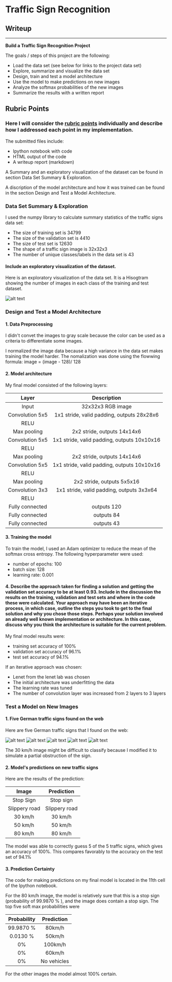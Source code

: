 # **Traffic Sign Recognition** 

## Writeup


---

**Build a Traffic Sign Recognition Project**

The goals / steps of this project are the following:
* Load the data set (see below for links to the project data set)
* Explore, summarize and visualize the data set
* Design, train and test a model architecture
* Use the model to make predictions on new images
* Analyze the softmax probabilities of the new images
* Summarize the results with a written report


[//]: # (Image References)

[image1]: ./examples/histogramm.jpg "Visualization"
[image2]: ./examples/grayscale.jpg "Grayscaling"
[image3]: ./examples/random_noise.jpg "Random Noise"
[image4]: ./test_signs/30.png "Traffic Sign 1"
[image5]: ./test_signs/50.png "Traffic Sign 2"
[image6]: ./test_signs/80.png "Traffic Sign 3"
[image7]: ./test_signs/rutsch.png "Traffic Sign 4"
[image8]: ./test_signs/stop.png "Traffic Sign 5"

## Rubric Points
### Here I will consider the [rubric points](https://review.udacity.com/#!/rubrics/481/view) individually and describe how I addressed each point in my implementation.  

The submitted files include:
* Ipython notebook with code
* HTML output of the code
* A writeup report (markdown)

A Summary and an exploratory visualization of the dataset can be found in section Data Set Summary & Exploration.

A discription of the model architecture and how it was trained can be found in the section Design and Test a Model Architecture.

### Data Set Summary & Exploration


I used the numpy library to calculate summary statistics of the traffic signs data set:

* The size of training set is 34799
* The size of the validation set is 4410
* The size of test set is 12630
* The shape of a traffic sign image is 32x32x3
* The number of unique classes/labels in the data set is 43

#### Include an exploratory visualization of the dataset.

Here is an exploratory visualization of the data set. It is a Hisogtram showing the number of images in each class of the training and test dataset.


![alt text][image1]

### Design and Test a Model Architecture

#### 1. Data Preprocessing
I didn't  convet the images to gray scale because the color can be used as a criteria to differentiate some images.

I normalized the image data because a high variance in the data set makes training the model harder. The nomalization was done using the flowwing formula:
	image = (image - 128)/ 128 


#### 2. Model architecture 

My final model consisted of the following layers:

| Layer         		|     Description	        					
|:---------------------:|:---------------------------------------------:
| Input         		| 32x32x3 RGB image   							
| Convolution 5x5     	| 1x1 stride, valid padding, outputs 28x28x6 
| RELU			|											
| Max pooling	      	| 2x2 stride,  outputs 14x14x6 				
| Convolution 5x5	| 1x1 stride, valid padding, outputs 10x10x16      									
| RELU			|									
| Max pooling	      	| 2x2 stride,  outputs 14x14x6 				
| Convolution 5x5	| 1x1 stride, valid padding, outputs 10x10x16      									
| RELU			|									
| Max pooling	      	| 2x2 stride,  outputs 5x5x16 				
| Convolution 3x3	| 1x1 stride, valid padding, outputs 3x3x64    
| RELU			|									
| Fully connected	| outputs 120		
| Fully connected	| outputs 84
| Fully connected	| outputs 43

#### 3. Training the model

To train the model, I used an Adam optimizer to reduce the mean of the softmax cross entropy.
The following hyperparameter were used:
* number of epochs: 100
* batch size: 128
* learning rate: 0.001

#### 4. Describe the approach taken for finding a solution and getting the validation set accuracy to be at least 0.93. Include in the discussion the results on the training, validation and test sets and where in the code these were calculated. Your approach may have been an iterative process, in which case, outline the steps you took to get to the final solution and why you chose those steps. Perhaps your solution involved an already well known implementation or architecture. In this case, discuss why you think the architecture is suitable for the current problem.

My final model results were:
* training set accuracy of 100%
* validation set accuracy of 96.1% 
* test set accuracy of 94.1%

If an iterative approach was chosen:
* Lenet from the lenet lab was chosen
* The initial architecture was underfitting the data
* The learning rate was tuned 
* The number of convolution layer was increased from 2 layers to 3 layers

### Test a Model on New Images

#### 1. Five German traffic signs found on the web

Here are five German traffic signs that I found on the web:

![alt text][image4] ![alt text][image5] ![alt text][image6] 
![alt text][image7] ![alt text][image8]

The  30 km/h image might be difficult to classify because I modified it to simulate a partial obstruction of the sign.

#### 2. Model's predictions on  new traffic signs
Here are the results of the prediction:

| Image			        |     Prediction	        					| 
|:---------------------:|:---------------------------------------------:| 
| Stop Sign      		| Stop sign   									| 
| Slippery road     			| Slippery road 										|
| 30 km/h			| 30 km/h										|
| 50 km/h	      		| 50 km/h					 				|
| 80 km/h			| 80 km/h      							|


The model was able to correctly guess 5 of the 5 traffic signs, which gives an accuracy of 100%. This compares favorably to the accuracy on the test set of 94.1%

#### 3. Prediction Certainty

The code for making predictions on my final model is located in the 11th cell of the Ipython notebook.

For the 80 km/h image, the model is relatively sure that this is a stop sign (probability of 99.9870  % ), and the image does contain a stop sign. The top five soft max probabilities were

| Probability         	|     Prediction	        					| 
|:---------------------:|:---------------------------------------------:| 
| 99.9870  %         			| 80km/h  									| 
|  0.0130  %     				| 50km/h										|
| 0%					| 100km/h											|
| 0%	      			| 60km/h					 				|
| 0%			    | No vehicles      							|


For the other images the model almost 100% certain. 

